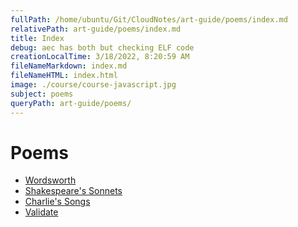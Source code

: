 ```yaml
---
fullPath: /home/ubuntu/Git/CloudNotes/art-guide/poems/index.md
relativePath: art-guide/poems/index.md
title: Index
debug: aec has both but checking ELF code
creationLocalTime: 3/18/2022, 8:20:59 AM
fileNameMarkdown: index.md
fileNameHTML: index.html
image: ./course/course-javascript.jpg
subject: poems
queryPath: art-guide/poems/
---
```


<!-- toc -->
<!-- tocstop -->

<div id="blueback">

</div>

<div id="content">

Poems
=====

-   [Wordsworth](Wordsworth.html)
-   [Shakespeare's Sonnets](Shakespeare.html)
-   [Charlie's Songs](songs.html)
-   [Validate](validate.html)

</div>
